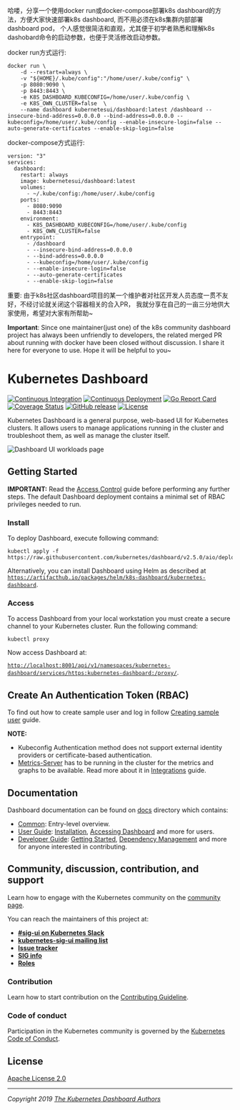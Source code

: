 哈喽，分享一个使用docker run或docker-compose部署k8s dashboard的方法，方便大家快速部署k8s dashboard, 而不用必须在k8s集群内部部署dashboard pod， 个人感觉很简洁和直观，尤其便于初学者熟悉和理解k8s dashobard命令的启动参数，也便于灵活修改启动参数。

docker run方式运行:

```
docker run \
    -d --restart=always \
    -v "${HOME}/.kube/config":"/home/user/.kube/config" \
    -p 8080:9090 \
    -p 8443:8443 \
    -e K8S_DASHBOARD_KUBECONFIG=/home/user/.kube/config \
    -e K8S_OWN_CLUSTER=false  \
    --name dashboard kubernetesui/dashboard:latest /dashboard --insecure-bind-address=0.0.0.0 --bind-address=0.0.0.0 --kubeconfig=/home/user/.kube/config --enable-insecure-login=false --auto-generate-certificates --enable-skip-login=false
```

docker-compose方式运行:

```
version: "3"
services:
  dashboard:
    restart: always
    image: kubernetesui/dashboard:latest
    volumes:
      - ~/.kube/config:/home/user/.kube/config
    ports:
      - 8080:9090
      - 8443:8443
    environment:
      - K8S_DASHBOARD_KUBECONFIG=/home/user/.kube/config
      - K8S_OWN_CLUSTER=false
    entrypoint:
      - /dashboard
      - --insecure-bind-address=0.0.0.0
      - --bind-address=0.0.0.0
      - --kubeconfig=/home/user/.kube/config
      - --enable-insecure-login=false
      - --auto-generate-certificates
      - --enable-skip-login=false
```



重要: 由于k8s社区dashboard项目的某一个维护者对社区开发人员态度一贯不友好，不经讨论就关闭这个容器相关的合入PR， 我就分享在自己的一亩三分地供大家使用，希望对大家有所帮助~

**Important**:  Since one maintainer(just one) of the k8s community dashboard project has always been unfriendly to developers, the related merged PR about running with docker have been closed without discussion. I share it here for everyone to use. Hope it will be helpful to you~



# Kubernetes Dashboard

[![Continuous Integration](https://github.com/kubernetes/dashboard/workflows/Continuous%20Integration/badge.svg)](https://github.com/kubernetes/dashboard/actions?query=workflow%3A%22Continuous+Integration%22)
[![Continuous Deployment](https://github.com/kubernetes/dashboard/workflows/Continuous%20Deployment/badge.svg)](https://github.com/kubernetes/dashboard/actions?query=workflow%3A%22Continuous+Deployment%22)
[![Go Report Card](https://goreportcard.com/badge/github.com/kubernetes/dashboard)](https://goreportcard.com/report/github.com/kubernetes/dashboard)
[![Coverage Status](https://codecov.io/github/kubernetes/dashboard/coverage.svg?branch=master)](https://codecov.io/github/kubernetes/dashboard?branch=master)
[![GitHub release](https://img.shields.io/github/release/kubernetes/dashboard.svg)](https://github.com/kubernetes/dashboard/releases/latest)
[![License](https://img.shields.io/badge/License-Apache%202.0-blue.svg)](https://github.com/kubernetes/dashboard/blob/master/LICENSE)

Kubernetes Dashboard is a general purpose, web-based UI for Kubernetes clusters. It allows users to manage applications running in the cluster and troubleshoot them, as well as manage the cluster itself.

![Dashboard UI workloads page](docs/images/dashboard-ui.png)

## Getting Started

**IMPORTANT:** Read the [Access Control](docs/user/access-control/README.md) guide before performing any further steps. The default Dashboard deployment contains a minimal set of RBAC privileges needed to run.

### Install

To deploy Dashboard, execute following command:

```shell
kubectl apply -f https://raw.githubusercontent.com/kubernetes/dashboard/v2.5.0/aio/deploy/recommended.yaml
```

Alternatively, you can install Dashboard using Helm as described at [`https://artifacthub.io/packages/helm/k8s-dashboard/kubernetes-dashboard`](https://artifacthub.io/packages/helm/k8s-dashboard/kubernetes-dashboard).

### Access

To access Dashboard from your local workstation you must create a secure channel to your Kubernetes cluster. Run the following command:

```shell
kubectl proxy
```
Now access Dashboard at:

[`http://localhost:8001/api/v1/namespaces/kubernetes-dashboard/services/https:kubernetes-dashboard:/proxy/`](
http://localhost:8001/api/v1/namespaces/kubernetes-dashboard/services/https:kubernetes-dashboard:/proxy/).

## Create An Authentication Token (RBAC)
To find out how to create sample user and log in follow [Creating sample user](docs/user/access-control/creating-sample-user.md) guide.

**NOTE:**
* Kubeconfig Authentication method does not support external identity providers or certificate-based authentication.
* [Metrics-Server](https://github.com/kubernetes-sigs/metrics-server) has to be running in the cluster for the metrics and graphs to be available. Read more about it in [Integrations](docs/user/integrations.md) guide.

## Documentation

Dashboard documentation can be found on [docs](docs/README.md) directory which contains:

* [Common](docs/common/README.md): Entry-level overview.
* [User Guide](docs/user/README.md): [Installation](docs/user/installation.md), [Accessing Dashboard](docs/user/accessing-dashboard/README.md) and more for users.
* [Developer Guide](docs/developer/README.md): [Getting Started](docs/developer/getting-started.md), [Dependency Management](docs/developer/dependency-management.md) and more for anyone interested in contributing.

## Community, discussion, contribution, and support

Learn how to engage with the Kubernetes community on the [community page](http://kubernetes.io/community/).

You can reach the maintainers of this project at:

* [**#sig-ui on Kubernetes Slack**](https://kubernetes.slack.com)
* [**kubernetes-sig-ui mailing list** ](https://groups.google.com/forum/#!forum/kubernetes-sig-ui)
* [**Issue tracker**](https://github.com/kubernetes/dashboard/issues)
* [**SIG info**](https://github.com/kubernetes/community/tree/master/sig-ui)
* [**Roles**](ROLES.md)

### Contribution

Learn how to start contribution on the [Contributing Guideline](CONTRIBUTING.md).

### Code of conduct

Participation in the Kubernetes community is governed by the [Kubernetes Code of Conduct](code-of-conduct.md).

## License

[Apache License 2.0](https://github.com/kubernetes/dashboard/blob/master/LICENSE)

----
_Copyright 2019 [The Kubernetes Dashboard Authors](https://github.com/kubernetes/dashboard/graphs/contributors)_
